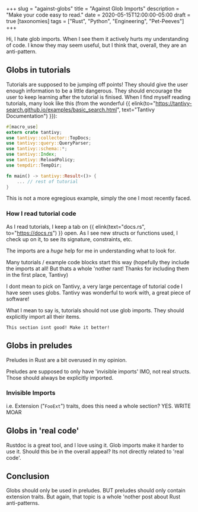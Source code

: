 +++
slug = "against-globs"
title = "Against Glob Imports"
description = "Make your code easy to read."
date = 2020-05-15T12:00:00-05:00
draft = true
[taxonomies]
tags = ["Rust", "Python", "Engineering", "Pet-Peeves"]
+++

Hi, I hate glob imports. When I see them it actively hurts my understanding of code.
I know they may seem useful, but I think that, overall, they are an anti-pattern.

## Globs in tutorials ##

Tutorials are supposed to be jumping off points! They should give the user enough information
to be a little dangerous. They should encourage the user to keep learning after the tutorial
is finised. When I find myself reading tutorials, many look like this
(from the wonderful {{ elink(to="https://tantivy-search.github.io/examples/basic_search.html", text="Tantivy Documentation") }}):

```rust
#[macro_use]
extern crate tantivy;
use tantivy::collector::TopDocs;
use tantivy::query::QueryParser;
use tantivy::schema::*;
use tantivy::Index;
use tantivy::ReloadPolicy;
use tempdir::TempDir;

fn main() -> tantivy::Result<()> {
    ... // rest of tutorial
}
```

This is not a more egregious example, simply the one I most recently faced.

### How I read tutorial code ###

As I read tutorials, I keep a tab on {{ elink(text="docs.rs", to="https://docs.rs") }} open.
As I see new structs or functions used, I check up on it, to see its
signature, constraints, etc.

The imports are a _huge_ help for me in understanding what to look for.

Many tutorials / example code blocks start this way (hopefully they include the imports at all!
But thats a whole 'nother rant! Thanks for including them in the first place, Tantivy)

I dont mean to pick on Tantivy, a very large percentage of tutorial code I have seen uses globs.
Tantivy was wonderful to work with, a great piece of software!

What I mean to say is, tutorials should not use glob imports.
They should explicitly import all their items.

`This section isnt good! Make it better!`

## Globs in preludes ##

Preludes in Rust are a bit overused in my opinion.

Preludes are supposed to only have 'invisible imports' IMO, not real structs. Those should always
be explicitly imported.

### Invisible Imports ###

i.e. Extension ("`FooExt`") traits, does this need a whole section? YES. WRITE MOAR

## Globs in 'real code' ##

Rustdoc is a great tool, and I love using it. Glob imports make it harder to use it. Should this be
in the overall appeal? Its not directly related to 'real code'.

## Conclusion ##

Globs should only be used in preludes. BUT preludes should only contain extension traits.
But again, that topic is a whole 'nother post about Rust anti-patterns.
